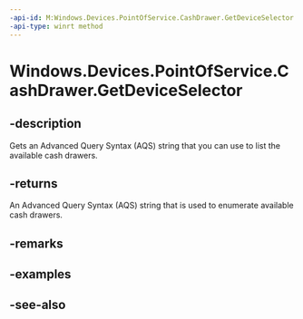 ```yaml
---
-api-id: M:Windows.Devices.PointOfService.CashDrawer.GetDeviceSelector
-api-type: winrt method
---
```


<!-- Method syntax
public string GetDeviceSelector()
-->

# Windows.Devices.PointOfService.CashDrawer.GetDeviceSelector

## -description
Gets an Advanced Query Syntax (AQS) string that you can use to list the available cash drawers.

## -returns
An Advanced Query Syntax (AQS) string that is used to enumerate available cash drawers.

## -remarks

## -examples

## -see-also
